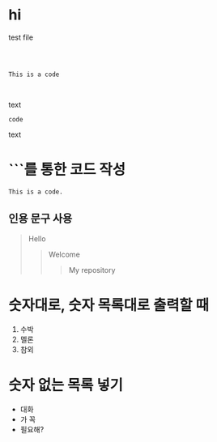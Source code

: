 # hi

test file

<pre>

<code>

This is a code

</code>
</pre>

text

    code
    
text

# ```를 통한 코드 작성
```This is a code.```

## 인용 문구 사용
>Hello
>>Welcome
>>> My repository

# 숫자대로, 숫자 목록대로 출력할 때

1. 수박
2. 멜론
3. 참외

# 숫자 없는 목록 넣기 

+ 대화
+ 가 꼭
+ 필요해?


















